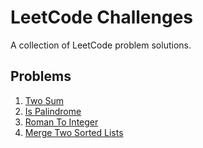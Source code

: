 # LeetCode Challenges

A collection of LeetCode problem solutions.
## Problems

1. [Two Sum](./problems/two_sum/two_sum.md)
9. [Is Palindrome](./problems/is_palindrome/is_palindrome.md)
13. [Roman To Integer](./problems/roman_to_integer/roman_to_integer.md)
21. [Merge Two Sorted Lists](./problems/merge_two_sorted_lists/merge_two_sorted_lists.md)
